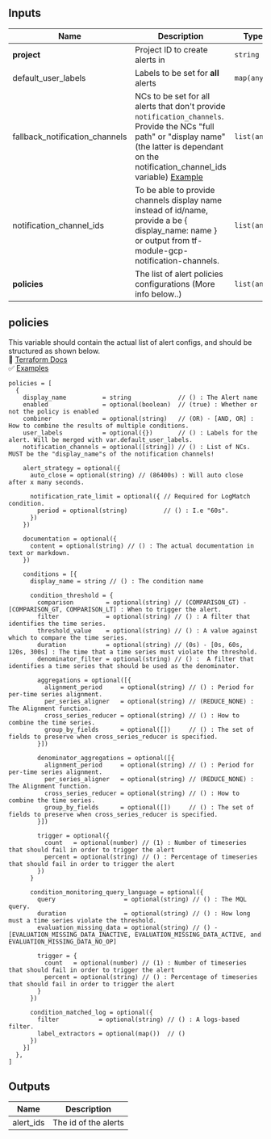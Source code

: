 ## Inputs

| Name                           | Description                                                                                                                                                                                                                   | Type        | Default | Required |
| ------------------------------ | ----------------------------------------------------------------------------------------------------------------------------------------------------------------------------------------------------------------------------- | ----------- | ------- | :------: |
| __project__                    | Project ID to create alerts in                                                                                                                                                                                                | `string`    | n/a     |   yes    |
| default_user_labels            | Labels to be set for __all__ alerts                                                                                                                                                                                           | `map(any)`  | n/a     |    no    |
| fallback_notification_channels | NCs to be set for all alerts that don't provide `notification_channels`. Provide the NCs "full path" or "display name" (the latter is dependant on the notification_channel_ids variable) [Example](./examples/main.tf#L5) | `list(any)` | n/a     |    no    |
| notification_channel_ids       | To be able to provide channels display name instead of id/name, provide a  be { display_name: name } or output from tf-module-gcp-notification-channels.                                                                      | `list(any)` | n/a     |   yes    |
| __policies__                   | The list of alert policies configurations (More info below..)                                                                                                                                                                 | `list(any)` | n/a     |   yes    |

## __policies__

This variable should contain the actual list of alert configs, and should be structured as shown below. \
📖 [Terraform Docs](https://registry.terraform.io/providers/hashicorp/google/4.47.0/docs/resources/monitoring_uptime_check_config) \
✅ [Examples](./examples/)

```hcl
policies = [
  {
    display_name          = string             // () : The Alert name
    enabled               = optional(boolean)  // (true) : Whether or not the policy is enabled
    combiner              = optional(string)   // (OR) - [AND, OR] : How to combine the results of multiple conditions.
    user_labels           = optional({})       // () : Labels for the alert. Will be merged with var.default_user_labels.
    notification_channels = optional([string]) // () : List of NCs. MUST be the "display_name"s of the notification channels!

    alert_strategy = optional({
      auto_close = optional(string) // (86400s) : Will auto close after x many seconds.

      notification_rate_limit = optional({ // Required for LogMatch condition.
        period = optional(string)          // () : I.e "60s".
      })
    })

    documentation = optional({
      content = optional(string) // () : The actual documentation in text or markdown.
    })

    conditions = [{
      display_name = string // () : The condition name

      condition_threshold = {
        comparison         = optional(string) // (COMPARISON_GT) - [COMPARISON_GT, COMPARISON_LT] : When to trigger the alert.
        filter             = optional(string) // () : A filter that identifies the time series.
        threshold_value    = optional(string) // () : A value against which to compare the time series.
        duration           = optional(string) // (0s) - [0s, 60s, 120s, 300s] : The time that a time series must violate the threshold.
        denominator_filter = optional(string) // () :  A filter that identifies a time series that should be used as the denominator.

        aggregations = optional([{
          alignment_period     = optional(string) // () : Period for per-time series alignment. 
          per_series_aligner   = optional(string) // (REDUCE_NONE) : The Alignment function.
          cross_series_reducer = optional(string) // () : How to combine the time series.
          group_by_fields      = optional([])     // () : The set of fields to preserve when cross_series_reducer is specified.
        }])

        denominator_aggregations = optional([{
          alignment_period     = optional(string) // () : Period for per-time series alignment. 
          per_series_aligner   = optional(string) // (REDUCE_NONE) : The Alignment function.
          cross_series_reducer = optional(string) // () : How to combine the time series.
          group_by_fields      = optional([])     // () : The set of fields to preserve when cross_series_reducer is specified.
        }])

        trigger = optional({
          count   = optional(number) // (1) : Number of timeseries that should fail in order to trigger the alert
          percent = optional(string) // () : Percentage of timeseries that should fail in order to trigger the alert
        })
      }

      condition_monitoring_query_language = optional({
        query                   = optional(string) // () : The MQL query.
        duration                = optional(string) // () : How long must a time series violate the threshold.
        evaluation_missing_data = optional(string) // () - [EVALUATION_MISSING_DATA_INACTIVE, EVALUATION_MISSING_DATA_ACTIVE, and EVALUATION_MISSING_DATA_NO_OP] 

        trigger = {
          count   = optional(number) // (1) : Number of timeseries that should fail in order to trigger the alert
          percent = optional(string) // () : Percentage of timeseries that should fail in order to trigger the alert
        }
      })

      condition_matched_log = optional({
        filter           = optional(string) // () : A logs-based filter.
        label_extractors = optional(map())  // ()
      })
    }]
  },
]
```

## Outputs

| Name      | Description          |
| --------- | -------------------- |
| alert_ids | The id of the alerts |
